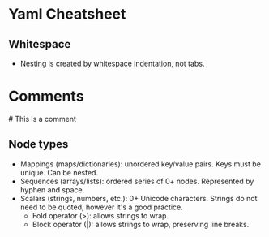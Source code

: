# Yaml Cheatsheet

## Whitespace

- Nesting is created by whitespace indentation, not tabs.

# Comments

\# This is a comment

## Node types

- Mappings (maps/dictionaries): unordered key/value pairs. Keys must be unique. Can be nested.
- Sequences (arrays/lists): ordered series of 0+ nodes. Represented by hyphen and space.
- Scalars (strings, numbers, etc.): 0+ Unicode characters. Strings do not need to be quoted, however it's a good practice.
  - Fold operator (>): allows strings to wrap.
  - Block operator (|): allows strings to wrap, preserving line breaks.

